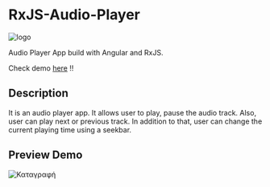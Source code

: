# RxJS-Audio-Player
![logo](https://user-images.githubusercontent.com/32598290/98170779-48ad3b80-1ef7-11eb-8192-36c2728e1e0e.jpg)

Audio Player App build with Angular and RxJS.

Check demo [here](https://armyhr-app.web.app) !! 

## Description

It is an audio player app. It allows user to play, pause the audio track. Also, user can play next or previous track. In addition to that, user can change the current playing time using a seekbar.

## Preview Demo

![Καταγραφή](https://user-images.githubusercontent.com/32598290/98170841-667aa080-1ef7-11eb-85fd-6f946889d70a.JPG)

